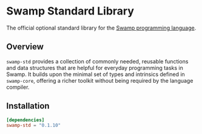 # Swamp Standard Library

The official optional standard library for the [Swamp programming language](https://github.com/swamp/swamp).

## Overview

`swamp-std` provides a collection of commonly needed, reusable functions and data structures that are helpful for everyday programming tasks in Swamp. It builds upon the minimal set of types and intrinsics defined in `swamp-core`, offering a richer toolkit without being required by the language compiler.

## Installation

```toml
[dependencies]
swamp-std = "0.1.10"
```
